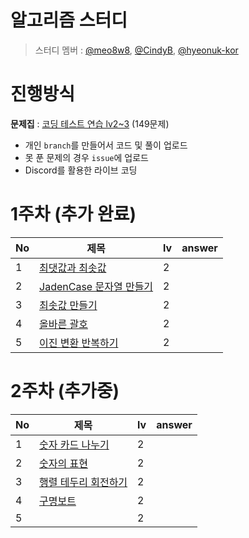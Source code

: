 # 알고리즘 스터디
>스터디 멤버 : [@meo8w8](https://github.com/meo8w8), [@CindyB](https://github.com/CindyB), [@hyeonuk-kor](https://github.com/hyeonuk-kor) 

# 진행방식
**문제집** : [코딩 테스트 연습 lv2~3](https://school.programmers.co.kr/learn/challenges?order=acceptance_desc&levels=2,3&languages=java) (149문제)
 - 개인 `branch`를 만들어서 코드 및 풀이 업로드
 - 못 푼 문제의 경우 `issue`에 업로드
 - Discord를 활용한 라이브 코딩

# 1주차 (추가 완료)
|No|제목                                                                                     |lv|answer|
|--|----------------------------------------------------------------------------------------|---|------|
|1 |[최댓값과 최솟값](https://school.programmers.co.kr/learn/courses/30/lessons/12939)        |2|       |
|2 |[JadenCase 문자열 만들기](https://school.programmers.co.kr/learn/courses/30/lessons/12951)|2|       |
|3 |[최솟값 만들기](https://school.programmers.co.kr/learn/courses/30/lessons/12941)          |2|       |
|4 |[올바른 괄호](https://school.programmers.co.kr/learn/courses/30/lessons/12909)            |2|       |
|5 |[이진 변환 반복하기](https://school.programmers.co.kr/learn/courses/30/lessons/70129)      |2|       |

# 2주차 (추가중)
|No|제목                                                                                     |lv|answer|
|--|----------------------------------------------------------------------------------------|---|------|
|1 |[숫자 카드 나누기](https://school.programmers.co.kr/learn/courses/30/lessons/135807) |2|       |
|2 |[숫자의 표현](https://school.programmers.co.kr/learn/courses/30/lessons/12924)|2|       |
|3 |[행렬 테두리 회전하기](https://school.programmers.co.kr/learn/courses/30/lessons/77485) |2|       |
|4 |[구명보트](https://school.programmers.co.kr/learn/courses/30/lessons/42885)|2|       |
|5 |      |2|       |
